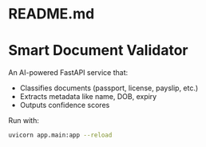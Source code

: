 # README.md
# Smart Document Validator

An AI-powered FastAPI service that:
- Classifies documents (passport, license, payslip, etc.)
- Extracts metadata like name, DOB, expiry
- Outputs confidence scores

Run with:
```bash
uvicorn app.main:app --reload